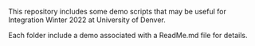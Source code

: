 This repository includes some demo scripts that may be useful for Integration Winter 2022 at University of Denver.

Each folder include a demo associated with a ReadMe.md file for details.